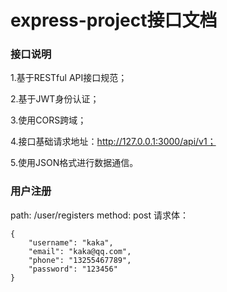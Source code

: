 # express-project接口文档

### 接口说明

1.基于RESTful API接口规范；

2.基于JWT身份认证；

3.使用CORS跨域；

4.接口基础请求地址：http://127.0.0.1:3000/api/v1；

5.使用JSON格式进行数据通信。

### 用户注册
path: /user/registers
method: post
请求体：
```
{
    "username": "kaka",
    "email": "kaka@qq.com",
    "phone": "13255467789",
    "password": "123456"
}
```

